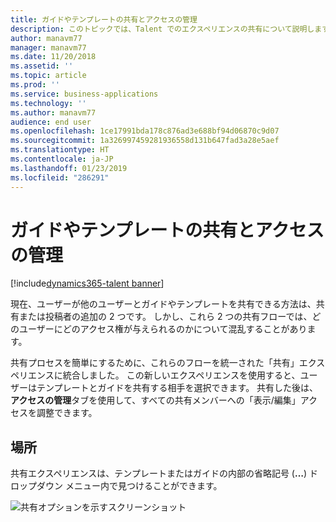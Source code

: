 ```yaml
---
title: ガイドやテンプレートの共有とアクセスの管理
description: このトピックでは、Talent でのエクスペリエンスの共有について説明します。
author: manavm77
manager: manavm77
ms.date: 11/20/2018
ms.assetid: ''
ms.topic: article
ms.prod: ''
ms.service: business-applications
ms.technology: ''
ms.author: manavm77
audience: end user
ms.openlocfilehash: 1ce17991bda178c876ad3e688bf94d06870c9d07
ms.sourcegitcommit: 1a326997459281936558d131b647fad3a28e5aef
ms.translationtype: HT
ms.contentlocale: ja-JP
ms.lasthandoff: 01/23/2019
ms.locfileid: "286291"
---
```

#  <a name="share-and-manage-access-to-guides-or-templates"></a>ガイドやテンプレートの共有とアクセスの管理


[!include[dynamics365-talent banner](../../includes/dynamics365-talent.md)]



現在、ユーザーが他のユーザーとガイドやテンプレートを共有できる方法は、共有または投稿者の追加の 2 つです。 しかし、これら 2 つの共有フローでは、どのユーザーにどのアクセス権が与えられるのかについて混乱することがあります。 

共有プロセスを簡単にするために、これらのフローを統一された「共有」エクスペリエンスに統合しました。 この新しいエクスペリエンスを使用すると、ユーザーはテンプレートとガイドを共有する相手を選択できます。 共有した後は、**アクセスの管理**タブを使用して、すべての共有メンバーへの「表示/編集」アクセスを調整できます。

## <a name="discovery"></a>場所

共有エクスペリエンスは、テンプレートまたはガイドの内部の省略記号 (**…**) ドロップダウン メニュー内で見つけることができます。

![共有オプションを示すスクリーンショット](../media/share.png "共有オプションを示すスクリーンショット")

<!--
## Who uses this feature
All customers
## License required
Talent license 
## Development status
In development
## Target timeframe
* General Availability: November 19th
-->

